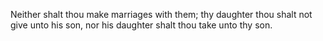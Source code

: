 Neither shalt thou make marriages with them; thy daughter thou shalt not give unto his son, nor his daughter shalt thou take unto thy son.
